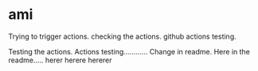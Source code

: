 # ami
Trying to trigger actions.
checking the actions. github actions testing.

Testing the actions.
Actions testing............
Change in readme.
Here in the readme.....
herer herere hererer